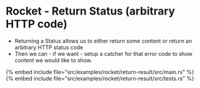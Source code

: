 # Rocket - Return Status (arbitrary HTTP code)

* Returning a Status allows us to either return some content or return an arbitrary HTTP status code
* Then we can - if we want - setup a catcher for that error code to show content we would like to show.

{% embed include file="src/examples/rocket/return-result/src/main.rs" %}
{% embed include file="src/examples/rocket/return-result/src/tests.rs" %}


